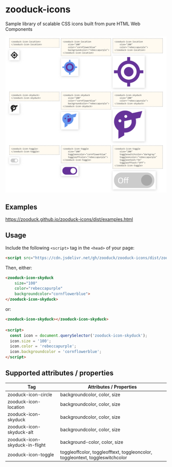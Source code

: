 # zooduck-icons
Sample library of scalable CSS icons built from pure HTML Web Components

![alt text](https://github.com/zooduck/screenshots/blob/master/zooduck-icons/zooduck-icons-v0.0.1-alpha.png)

## Examples
https://zooduck.github.io/zooduck-icons/dist/examples.html

## Usage
Include the following `<script>` tag in the `<head>` of your page:

```html
<script src="https://cdn.jsdelivr.net/gh/zooduck/zooduck-icons/dist/zooduck-icons.min.js"></script>
```

Then, either:

```html
<zooduck-icon-skyduck
    size="100"
    color="rebeccapurple"
    backgroundcolor="cornflowerblue">
</zooduck-icon-skyduck>
```

or:

```html
<zooduck-icon-skyduck></zooduck-icon-skyduck>

<script>
  const icon = document.querySelector('zooduck-icon-skyduck');
  icon.size = '100';
  icon.color = 'rebeccapurple';
  icon.backgroundcolor = 'cornflowerblue';
</script>
```

## Supported attributes / properties
|Tag|Attributes / Properties|
|---|----------|
|zooduck-icon-circle|backgroundcolor, color, size|
|zooduck-icon-location|backgroundcolor, color, size|
|zooduck-icon-skyduck|backgroundcolor, color, size|
|zooduck-icon-skyduck-alt|backgroundcolor, color, size|
|zooduck-icon-skyduck-in-flight|background-color, color, size|
|zooduck-icon-toggle|toggleoffcolor, toggleofftext, toggleoncolor, toggleontext, toggleswitchcolor|
